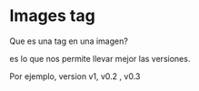 # Images tag


Que es una tag en una imagen?

es lo que nos permite llevar mejor las versiones.

Por ejemplo, version v1, v0.2 , v0.3


